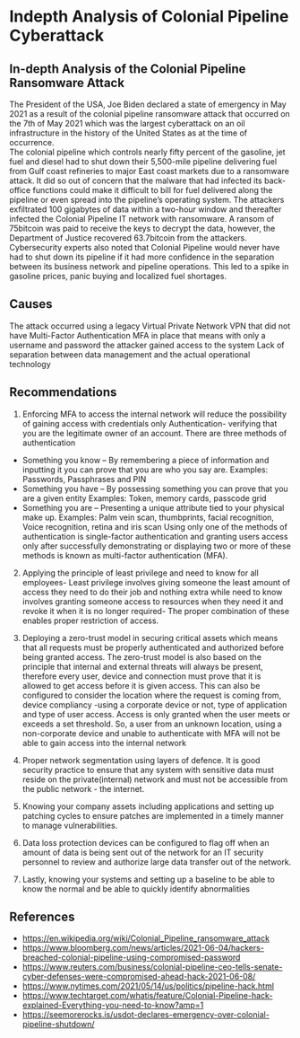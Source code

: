 # Indepth Analysis of Colonial Pipeline Cyberattack

## In-depth Analysis of the Colonial Pipeline Ransomware Attack
The President of the USA, Joe Biden declared a state of emergency in May 2021 as a result of the colonial pipeline ransomware attack that occurred on the 7th of May 2021 which was the largest cyberattack on an oil infrastructure in the history of the United States as at the time of occurrence.  
The colonial pipeline which controls nearly fifty percent of the gasoline, jet fuel and diesel had to shut down their 5,500-mile pipeline delivering fuel from Gulf coast refineries to major East coast markets due to a ransomware attack.  It did so out of concern that the malware that had infected its back-office functions could make it difficult to bill for fuel delivered along the pipeline or even spread into the pipeline’s operating system. The attackers exfiltrated 100 gigabytes of data within a two-hour window and thereafter infected the Colonial Pipeline IT network with ransomware. A ransom of 75bitcoin was paid to receive the keys to decrypt the data, however, the Department of Justice recovered 63.7bitcoin from the attackers.
Cybersecurity experts also noted that Colonial Pipeline would never have had to shut down its pipeline if it had more confidence in the separation between its business network and pipeline operations. 
This led to a spike in gasoline prices, panic buying and localized fuel shortages.

## Causes
The attack occurred using a legacy Virtual Private Network VPN that did not have Multi-Factor Authentication MFA in place that means with only a username and password the attacker gained access to the system
Lack of separation between data management and the actual operational technology

## Recommendations
1. Enforcing MFA to access the internal network will reduce the possibility of gaining access with credentials only
Authentication- verifying that you are the legitimate owner of an account. There are three methods of authentication 
- Something you know – By remembering a piece of information and inputting it you can prove that you are who you say are. Examples:  Passwords, Passphrases and PIN
- Something you have – By possessing something you can prove that you are a given entity Examples: Token, memory cards, passcode grid
- Something you are – Presenting a unique attribute tied to your physical make up. Examples: Palm vein scan, thumbprints, facial recognition, Voice recognition, retina and iris scan
Using only one of the methods of authentication is single-factor authentication and granting users access only after successfully demonstrating or displaying two or more of these methods is known as multi-factor authentication (MFA). 
2. Applying the principle of least privilege and need to know for all employees- Least privilege involves giving someone the least amount of access they need to do their job and nothing extra while need to know involves granting someone access to resources when they need it and revoke it when it is no longer required- The proper combination of these enables proper restriction of access. 
3. Deploying a zero-trust model in securing critical assets which means that all requests must be properly authenticated and authorized before being granted access. The zero-trust model is also based on the principle that internal and external threats will always be present, therefore every user, device and connection must prove that it is allowed to get access before it is given access.
This can also be configured to consider the location where the request is coming from, device compliancy -using a corporate device or not, type of application and type of user access. Access is only granted when the user meets or exceeds a set threshold. 
So, a user from an unknown location, using a non-corporate device and unable to authenticate with MFA will not be able to gain access into the internal network
4. Proper network segmentation using layers of defence. It is good security practice to ensure that any system with sensitive data must reside on the private(internal) network and must not be accessible from the public network - the internet.
 
5. Knowing your company assets including applications and setting up patching cycles to ensure patches are implemented in a timely manner to manage vulnerabilities.
 
6. Data loss protection devices can be configured to flag off when an amount of data is being sent out of the network for an IT security personnel to review and authorize large data transfer out of the network.
 
7. Lastly, knowing your systems and setting up a baseline to be able to know the normal and be able to quickly identify abnormalities 

## References
- https://en.wikipedia.org/wiki/Colonial_Pipeline_ransomware_attack
- https://www.bloomberg.com/news/articles/2021-06-04/hackers-breached-colonial-pipeline-using-compromised-password
- https://www.reuters.com/business/colonial-pipeline-ceo-tells-senate-cyber-defenses-were-compromised-ahead-hack-2021-06-08/
- https://www.nytimes.com/2021/05/14/us/politics/pipeline-hack.html
- https://www.techtarget.com/whatis/feature/Colonial-Pipeline-hack-explained-Everything-you-need-to-know?amp=1
- https://seemorerocks.is/usdot-declares-emergency-over-colonial-pipeline-shutdown/